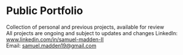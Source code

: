 # Public Portfolio
Collection of personal and previous projects, available for review</br>
All projects are ongoing and subject to updates and changes
LinkedIn: www.linkedin.com/in/samuel-madden-II </br>
Email: samuel.madden19@gmail.com

